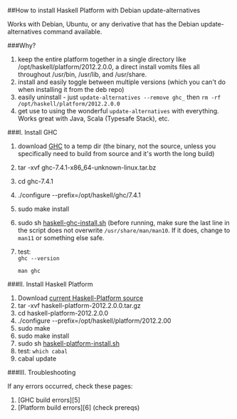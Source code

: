 ##How to install Haskell Platform with Debian update-alternatives

Works with Debian, Ubuntu, or any derivative that has the Debian update-alternatives
command available.

###Why?

1.  keep the entire platform together in a single directory like 
    /opt/haskell/platform/2012.2.0.0, a direct install vomits files all throughout 
    /usr/bin, /usr/lib, and /usr/share.  
2.  install and easily toggle between multiple versions (which you can't do when
    installing it from the deb repo)
3.  easily uninstall - just `update-alternatives --remove ghc_` then `rm -rf 
    /opt/haskell/platform/2012.2.0.0`
4.  get use to using the wonderful `update-alternatives` with everything.  Works great
    with Java, Scala (Typesafe Stack), etc. 

###I.  Install GHC

1.  download [GHC][1] to a temp dir (the binary, not the source, unless you specifically need to build from 
    source and it's worth the long build)
2.  tar -xvf ghc-7.4.1-x86\_64-unknown-linux.tar.bz
3.  cd ghc-7.4.1
4.  ./configure --prefix=/opt/haskell/ghc/7.4.1
5.  sudo make install
6.  sudo sh [haskell-ghc-install.sh][2] (before running, make sure the last line in the 
    script does not overwrite `/usr/share/man/man10`.  If it does, change to `man11` or 
    something else safe.
7.  test:  
    `ghc --version`

    `man ghc`

###II.  Install Haskell Platform

1.  Download [current Haskell-Platform source][3]
2.  tar -xvf haskell-platform-2012.2.0.0.tar.gz 
3.  cd haskell-platform-2012.2.0.0
4.  ./configure --prefix=/opt/haskell/platform/2012.2.00
5.  sudo make
6.  sudo make install
7.  sudo sh [haskell-platform-install.sh][4] 
8.  test: `which cabal`
9.  cabal update

###III. Troubleshooting

If any errors occurred, check these pages:

1.  [GHC build errors][5]
2.  [Platform build errors][6] (check prereqs)

[1]: http://www.haskell.org/ghc/download\_ghc\_7\_4\_1#x86linux
[2]: https://github.com/byrongibson/scripts/blob/master/install/haskell/haskell-ghc-install.sh 
[3]: http://hackage.haskell.org/platform/linux.html
[4]: https://github.com/byrongibson/scripts/blob/master/install/haskell/haskell-platform-install.sh

